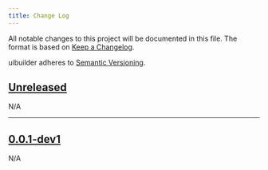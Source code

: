 ```yaml
---
title: Change Log
---
```


All notable changes to this project will be documented in this file. The format is based on [Keep a Changelog](https://keepachangelog.com/en/1.0.0/).

uibuilder adheres to [Semantic Versioning](https://semver.org/spec/v2.0.0.html).

## [Unreleased](https://github.com/TotallyInformation/node-red-contrib-infocache/compare/v0.0.1-dev1...master)

N/A

----

## [0.0.1-dev1](https://github.com/TotallyInformation/node-red-contrib-infocache/compare/v0.0.0...v0.0.1-dev1)

N/A